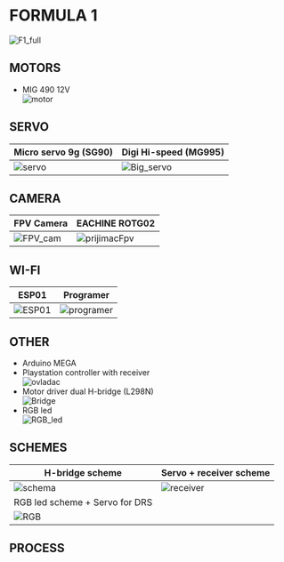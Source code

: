 # FORMULA 1
![F1_full](https://github.com/MaDProjekt/Formula1/assets/157323137/ed16f10c-4f77-43da-b678-fac3cb151f1f)

## MOTORS
- MIG 490 12V\
![motor](https://github.com/MaDProjekt/Formula1/assets/157323137/71b93e72-cd61-4600-88b2-59054b05d8e1)

## SERVO
| Micro servo 9g (SG90)            | Digi Hi-speed (MG995)         |
| ---------------------- | ---------------------- |
|![servo](https://github.com/MaDProjekt/Formula1/assets/157323137/c33978e5-e2ed-4172-bd56-470792c19acd) | ![Big_servo](https://github.com/MaDProjekt/Formula1/assets/157323137/36b15811-ca08-41f2-9f37-a3b954acbdfa) |

## CAMERA
| FPV Camera          | EACHINE ROTG02        |
| ---------------------- | ---------------------- |
|![FPV_cam](https://github.com/MaDProjekt/Formula1/assets/157323137/6dac537d-df4b-46c9-b868-948a382ed54c)|![prijimacFpv](https://github.com/MaDProjekt/Formula1/assets/157323137/6fa91529-83d6-4a93-9fff-be9f10085bf3)|

## WI-FI
| ESP01        | Programer       |
| ---------------------- | ---------------------- |
|![ESP01](https://github.com/MaDProjekt/Formula1/assets/157323137/1014cf30-39a1-49a5-8106-649251bfe5fa)|![programer](https://github.com/MaDProjekt/Formula1/assets/157323137/bb937c25-b295-4221-ad1f-165ba19c146e)|


## OTHER
- Arduino MEGA
- Playstation controller with receiver\
![ovladac](https://github.com/MaDProjekt/Formula1/assets/157323137/bf4e4669-4a5f-4bdb-8dd6-58328ca52f34)
- Motor driver dual H-bridge (L298N)\
![Bridge](https://github.com/MaDProjekt/Formula1/assets/157323137/798c9a0d-d20f-41ee-977c-e9ffee51063c)
- RGB led\
![RGB_led](https://github.com/MaDProjekt/Formula1/assets/157323137/023f02e8-99c9-459b-980e-b07fe1f1da5d)

## SCHEMES

| H-bridge scheme             | Servo + receiver scheme            |
| ---------------------- | ---------------------- |
| ![schema](https://github.com/MaDProjekt/Formula1/assets/157323137/fea09472-8095-4ab5-93e0-0f4067c0ee72) | ![receiver](https://github.com/MaDProjekt/Formula1/assets/157323137/ff7269c1-9dd0-42a5-b654-4964fd836d77) |
| RGB led scheme + Servo for DRS            | 
| ![RGB](https://github.com/MaDProjekt/Formula1/assets/157323137/52eb4047-365b-4df0-b7c6-d6ef22f2be9d) |
## PROCESS

  
